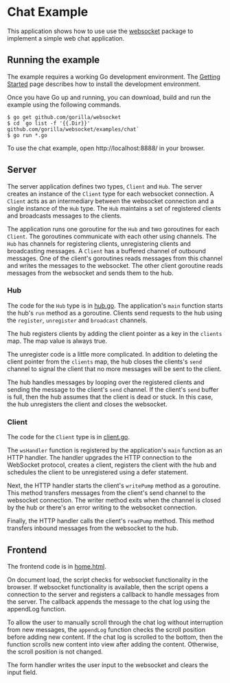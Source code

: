 # Chat Example

This application shows how to use use the
[websocket](https://github.com/gorilla/websocket) package to implement a simple
web chat application.

## Running the example

The example requires a working Go development environment. The [Getting
Started](http://golang.org/doc/install) page describes how to install the
development environment.

Once you have Go up and running, you can download, build and run the example
using the following commands.

    $ go get github.com/gorilla/websocket
    $ cd `go list -f '{{.Dir}}' github.com/gorilla/websocket/examples/chat`
    $ go run *.go

To use the chat example, open http://localhost:8888/ in your browser.

## Server

The server application defines two types, `Client` and `Hub`. The server
creates an instance of the `Client` type for each websocket connection. A
`Client` acts as an intermediary between the websocket connection and a single
instance of the `Hub` type. The `Hub` maintains a set of registered clients and
broadcasts messages to the clients.

The application runs one goroutine for the `Hub` and two goroutines for each
`Client`. The goroutines communicate with each other using channels. The `Hub`
has channels for registering clients, unregistering clients and broadcasting
messages. A `Client` has a buffered channel of outbound messages. One of the
client's goroutines reads messages from this channel and writes the messages to
the websocket. The other client goroutine reads messages from the websocket and
sends them to the hub.

### Hub

The code for the `Hub` type is in
[hub.go](https://github.com/gorilla/websocket/blob/master/examples/chat/hub.go).
The application's `main` function starts the hub's `run` method as a goroutine.
Clients send requests to the hub using the `register`, `unregister` and
`broadcast` channels.

The hub registers clients by adding the client pointer as a key in the
`clients` map. The map value is always true.

The unregister code is a little more complicated. In addition to deleting the
client pointer from the `clients` map, the hub closes the clients's `send`
channel to signal the client that no more messages will be sent to the client.

The hub handles messages by looping over the registered clients and sending the
message to the client's `send` channel. If the client's `send` buffer is full,
then the hub assumes that the client is dead or stuck. In this case, the hub
unregisters the client and closes the websocket.

### Client

The code for the `Client` type is in [client.go](https://github.com/gorilla/websocket/blob/master/examples/chat/client.go).

The `wsHandler` function is registered by the application's `main` function as
an HTTP handler. The handler upgrades the HTTP connection to the WebSocket
protocol, creates a client, registers the client with the hub and schedules the
client to be unregistered using a defer statement.

Next, the HTTP handler starts the client's `writePump` method as a goroutine.
This method transfers messages from the client's send channel to the websocket
connection. The writer method exits when the channel is closed by the hub or
there's an error writing to the websocket connection.

Finally, the HTTP handler calls the client's `readPump` method. This method
transfers inbound messages from the websocket to the hub.

## Frontend

The frontend code is in [home.html](https://github.com/gorilla/websocket/blob/master/examples/chat/home.html).

On document load, the script checks for websocket functionality in the browser.
If websocket functionality is available, then the script opens a connection to
the server and registers a callback to handle messages from the server. The
callback appends the message to the chat log using the appendLog function.

To allow the user to manually scroll through the chat log without interruption
from new messages, the `appendLog` function checks the scroll position before
adding new content. If the chat log is scrolled to the bottom, then the
function scrolls new content into view after adding the content. Otherwise, the
scroll position is not changed.

The form handler writes the user input to the websocket and clears the input
field.

